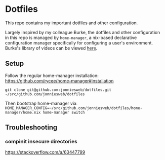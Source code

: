 # Dotfiles

This repo contains my important dotfiles and other configuration.

Largely inspired by my colleague Burke, the dotfiles and other configuration in this repo is managed by `home-manager`, a nix-based declarative configuration manager specifically for configuring a user's environment. Burke's library of videos can be viewed [here](https://www.youtube.com/channel/UCSW5DqTyfOI9sUvnFoCjBlQ).

## Setup

Follow the regular home-manager installation: https://github.com/rycee/home-manager#installation

`git clone git@github.com:jonniesweb/dotfiles.git ~/src/github.com/jonniesweb/dotfiles`

Then bootstrap home-manager via: `HOME_MANAGER_CONFIG=~/src/github.com/jonniesweb/dotfiles/home-manager/home.nix home-manager switch`

## Troubleshooting

### compinit insecure directories

https://stackoverflow.com/a/63447799
